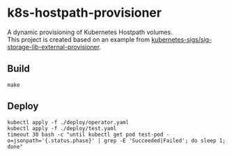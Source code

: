# k8s-hostpath-provisioner
A dynamic provisioning of Kubernetes Hostpath volumes.  
This project is created based on an example from [kubernetes-sigs/sig-storage-lib-external-provisioner](https://github.com/kubernetes-sigs/sig-storage-lib-external-provisioner).

## Build
```shell
make
```

## Deploy
```shell
kubectl apply -f ./deploy/operator.yaml
kubectl apply -f ./deploy/test.yaml
timeout 30 bash -c "until kubectl get pod test-pod -o=jsonpath='{.status.phase}' | grep -E 'Succeeded|Failed'; do sleep 1; done"
```
